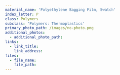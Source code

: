 ```yaml
---
material_name: 'Polyethylene Bagging Film, Swatch'
index_letter: P
class: Polymers
subclass: 'Polymers: Thermoplastics'
primary_photo_path: /images/no-photo.png
additional_photos:
  - additional_photo_path:
links:
  - link_title:
    link_address:
files:
  - file_name:
    file_path:
---
```



